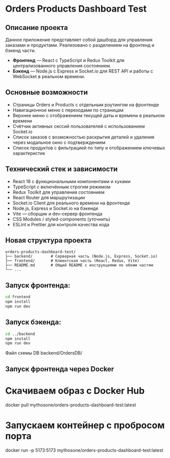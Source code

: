 # Orders Products Dashboard Test

## Описание проекта

Данное приложение представляет собой дашборд для управления заказами и продуктами.
Реализовано с разделением на фронтенд и бэкенд части.

- **Фронтенд** — React с TypeScript и Redux Toolkit для централизованного управления состоянием.
- **Бэкенд** — Node.js с Express и Socket.io для REST API и работы с WebSocket в реальном времени.

## Основные возможности

- Страницы Orders и Products с отдельным роутингом на фронтенде
- Навигационное меню с переходами по страницам
- Верхнее меню с отображением текущей даты и времени в реальном времени
- Счётчик активных сессий пользователей с использованием Socket.io
- Список заказов с возможностью раскрытия деталей и удаления через модальное окно с подтверждением
- Список продуктов с фильтрацией по типу и отображением ключевых характеристик

## Технический стек и зависимости

- React 18 с функциональными компонентами и хуками
- TypeScript с включённым строгим режимом
- Redux Toolkit для управления состоянием
- React Router для маршрутизации
- Socket.io Client для реального времени на фронтенде
- Node.js, Express и Socket.io на бэкенде
- Vite — сборщик и dev-сервер фронтенда
- CSS Modules / styled-components (уточнить)
- ESLint и Prettier для контроля качества кода

## Новая структура проекта
```text
orders-products-dashboard-test/
├── backend/        # Серверная часть (Node.js, Express, Socket.io)
├── frontend/       # Клиентская часть (React, Redux, Vite)
├── README.md       # Общий README с инструкциями по обеим частям
└── ...
```

## Запуск фронтенда:

```bash
cd frontend
npm install
npm run dev
```
## Запуск бэкенда:

```bash
cd ../backend
npm install
npm run dev
```
Файл схемы DB backend/OrdersDB/

## Запуск фронтенда через Docker

# Скачиваем образ с Docker Hub
docker pull mythosone/orders-products-dashboard-test:latest

# Запускаем контейнер с пробросом порта
docker run -p 5173:5173 mythosone/orders-products-dashboard-test:latest